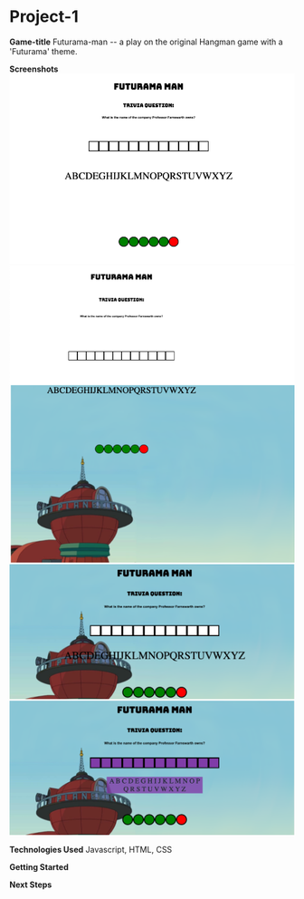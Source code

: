 # Project-1

**Game-title**
Futurama-man -- a play on the original Hangman game with a 'Futurama' theme. 

**Screenshots**
![First screenshot](./img/screenshot-1.png)
![Second screenshot](./img/screenshot-2.png)
![Third screenshot](./img/screenshot-3.png)
![Fourth screenshot](./img/screenshot-4.png)


**Technologies Used** 
Javascript, HTML, CSS

**Getting Started**

**Next Steps**

